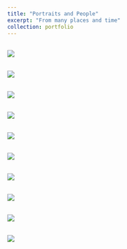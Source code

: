 ```yaml
---
title: "Portraits and People"
excerpt: "From many places and time"
collection: portfolio
---
```


 <br/><img src='/images/por1.JPG'>

 <br/><img src='/images/por2.JPG'>

 <br/><img src='/images/por3.JPG'>

 <br/><img src='/images/por5.JPG'>

 <br/><img src='/images/por6.JPG'>

 <br/><img src='/images/por7.JPG'>

 <br/><img src='/images/por8.JPG'>

 <br/><img src='/images/por9.JPG'>
 
 <br/><img src='/images/por10.JPG'>

<br/><img src='/images/por14.JPG'>
